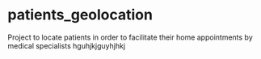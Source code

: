 # patients_geolocation
Project to locate patients in order to facilitate their home appointments by medical specialists
hguhjkjguyhjhkj
